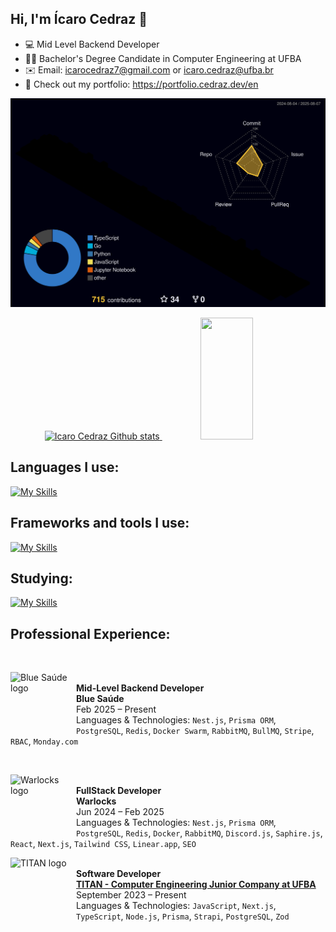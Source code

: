 ## Hi, I'm Ícaro Cedraz 👋

- 💻 Mid Level Backend Developer  
- 👨‍🎓 Bachelor's Degree Candidate in Computer Engineering at UFBA  
- ✉️ Email: icarocedraz7@gmail.com or icaro.cedraz@ufba.br  
- 🔗 Check out my portfolio: https://portfolio.cedraz.dev/en

![svg](./profile-3d-contrib/profile-night-rainbow.svg)

<div align="center">
  <a href="https://github.com/cedraz">
    <img width="49%" height="195px" src="https://github-readme-stats.vercel.app/api?username=cedraz&show_icons=true&count_private=true&hide_border=true&title_color=ff6e96&icon_color=ff91a4&text_color=c9d1d9&bg_color=0d1117" alt="Icaro Cedraz Github stats" />
    <img width="41%" height="195px" src="https://github-readme-stats.vercel.app/api/top-langs/?username=cedraz&layout=compact&hide_border=true&title_color=ff6e96&text_color=ff91a4&bg_color=0d1117" />
  </a>
</div>

## Languages I use:

[![My Skills](https://skillicons.dev/icons?i=js,ts,html,css,py)](https://skillicons.dev)

## Frameworks and tools I use:

[![My Skills](https://skillicons.dev/icons?i=figma,nextjs,react,materialui,tailwind,docker,nodejs,nestjs,express,postgres,mongodb,prisma,postman,vscode,git,aws,rabbitmq,redis,npm,discordjs)](https://skillicons.dev)

## Studying:

[![My Skills](https://skillicons.dev/icons?i=nginx,golang,java,spring)](https://skillicons.dev)

## Professional Experience:

<br/>

[<img align="left" height="94px" width="95px" alt="Blue Saúde logo" style="padding-right: 10px" src="https://encrypted-tbn0.gstatic.com/images?q=tbn:ANd9GcQtBiY3OEPUglM_JlGP1Dj-2AZsKBx2ObnYWw&s"/>]([https://encrypted-tbn0.gstatic.com/images?q=tbn:ANd9GcQtBiY3OEPUglM_JlGP1Dj-2AZsKBx2ObnYWw&s)  
**Mid-Level Backend Developer**  
**Blue Saúde**  
Feb 2025 – Present  
Languages & Technologies: `Nest.js`, `Prisma ORM`, `PostgreSQL`, `Redis`, `Docker Swarm`, `RabbitMQ`, `BullMQ`, `Stripe`, `RBAC`, `Monday.com`

<br/>

[<img align="left" height="94px" width="95px" alt="Warlocks logo" style="padding-right: 10px" src="https://media.licdn.com/dms/image/v2/C4D0BAQGsUsiBca_fug/company-logo_200_200/company-logo_200_200/0/1660851117288?e=2147483647&v=beta&t=9sj5Ll664Bp-fvv7aS-1TF2fu2t5QEnLCumB2GNDrJo"/>](https://media.licdn.com/dms/image/v2/C4D0BAQGsUsiBca_fug/company-logo_200_200/company-logo_200_200/0/1660851117288?e=2147483647&v=beta&t=9sj5Ll664Bp-fvv7aS-1TF2fu2t5QEnLCumB2GNDrJo)  
**FullStack Developer**  
**Warlocks**  
Jun 2024 – Feb 2025  
Languages & Technologies: `Nest.js`, `Prisma ORM`, `PostgreSQL`, `Redis`, `Docker`, `RabbitMQ`, `Discord.js`, `Saphire.js`, `React`, `Next.js`, `Tailwind CSS`, `Linear.app`, `SEO`

[<img align="left" height="94px" width="95px" alt="TITAN logo" style="padding-right: 10px" src="https://i.postimg.cc/MTVRBN1C/TITAN.png"/>](https://titanci.com.br)  
**Software Developer**  
[**TITAN - Computer Engineering Junior Company at UFBA**](https://titanci.com.br)  
September 2023 – Present  
Languages & Technologies: `JavaScript`, `Next.js`, `TypeScript`, `Node.js`, `Prisma`, `Strapi`, `PostgreSQL`, `Zod`
